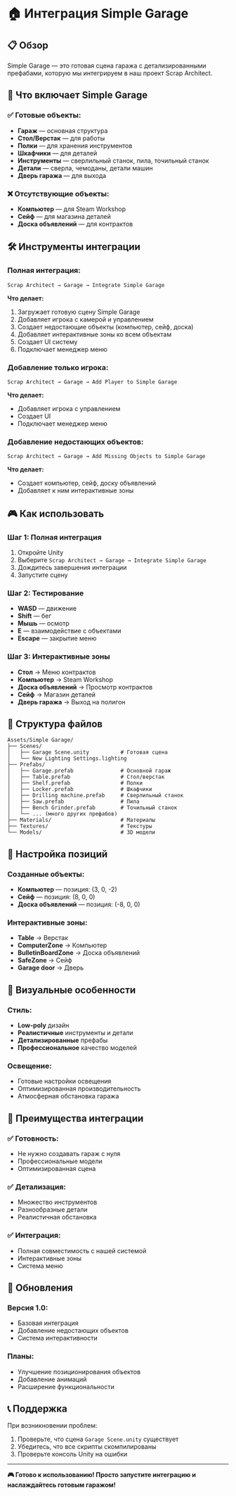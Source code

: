 # 🏠 Интеграция Simple Garage

## 📋 Обзор

Simple Garage — это готовая сцена гаража с детализированными префабами, которую мы интегрируем в наш проект Scrap Architect.

## 🎯 Что включает Simple Garage

### ✅ Готовые объекты:
- **Гараж** — основная структура
- **Стол/Верстак** — для работы
- **Полки** — для хранения инструментов
- **Шкафчики** — для деталей
- **Инструменты** — сверлильный станок, пила, точильный станок
- **Детали** — сверла, чемоданы, детали машин
- **Дверь гаража** — для выхода

### ❌ Отсутствующие объекты:
- **Компьютер** — для Steam Workshop
- **Сейф** — для магазина деталей
- **Доска объявлений** — для контрактов

## 🛠️ Инструменты интеграции

### **Полная интеграция:**
```
Scrap Architect → Garage → Integrate Simple Garage
```
**Что делает:**
1. Загружает готовую сцену Simple Garage
2. Добавляет игрока с камерой и управлением
3. Создает недостающие объекты (компьютер, сейф, доска)
4. Добавляет интерактивные зоны ко всем объектам
5. Создает UI систему
6. Подключает менеджер меню

### **Добавление только игрока:**
```
Scrap Architect → Garage → Add Player to Simple Garage
```
**Что делает:**
- Добавляет игрока с управлением
- Создает UI
- Подключает менеджер меню

### **Добавление недостающих объектов:**
```
Scrap Architect → Garage → Add Missing Objects to Simple Garage
```
**Что делает:**
- Создает компьютер, сейф, доску объявлений
- Добавляет к ним интерактивные зоны

## 🎮 Как использовать

### **Шаг 1: Полная интеграция**
1. Откройте Unity
2. Выберите `Scrap Architect → Garage → Integrate Simple Garage`
3. Дождитесь завершения интеграции
4. Запустите сцену

### **Шаг 2: Тестирование**
- **WASD** — движение
- **Shift** — бег
- **Мышь** — осмотр
- **E** — взаимодействие с объектами
- **Escape** — закрытие меню

### **Шаг 3: Интерактивные зоны**
- **Стол** → Меню контрактов
- **Компьютер** → Steam Workshop
- **Доска объявлений** → Просмотр контрактов
- **Сейф** → Магазин деталей
- **Дверь гаража** → Выход на полигон

## 📁 Структура файлов

```
Assets/Simple Garage/
├── Scenes/
│   ├── Garage Scene.unity          # Готовая сцена
│   └── New Lighting Settings.lighting
├── Prefabs/
│   ├── Garage.prefab               # Основной гараж
│   ├── Table.prefab                # Стол/верстак
│   ├── Shelf.prefab                # Полки
│   ├── Locker.prefab               # Шкафчики
│   ├── Drilling machine.prefab     # Сверлильный станок
│   ├── Saw.prefab                  # Пила
│   ├── Bench Grinder.prefab        # Точильный станок
│   └── ... (много других префабов)
├── Materials/                      # Материалы
├── Textures/                       # Текстуры
└── Models/                         # 3D модели
```

## 🔧 Настройка позиций

### **Созданные объекты:**
- **Компьютер** — позиция: (3, 0, -2)
- **Сейф** — позиция: (8, 0, 0)
- **Доска объявлений** — позиция: (-8, 0, 0)

### **Интерактивные зоны:**
- **Table** → Верстак
- **ComputerZone** → Компьютер
- **BulletinBoardZone** → Доска объявлений
- **SafeZone** → Сейф
- **Garage door** → Дверь

## 🎨 Визуальные особенности

### **Стиль:**
- **Low-poly** дизайн
- **Реалистичные** инструменты и детали
- **Детализированные** префабы
- **Профессиональное** качество моделей

### **Освещение:**
- Готовые настройки освещения
- Оптимизированная производительность
- Атмосферная обстановка гаража

## 🚀 Преимущества интеграции

### **✅ Готовность:**
- Не нужно создавать гараж с нуля
- Профессиональные модели
- Оптимизированная сцена

### **✅ Детализация:**
- Множество инструментов
- Разнообразные детали
- Реалистичная обстановка

### **✅ Интеграция:**
- Полная совместимость с нашей системой
- Интерактивные зоны
- Система меню

## 🔄 Обновления

### **Версия 1.0:**
- Базовая интеграция
- Добавление недостающих объектов
- Система интерактивности

### **Планы:**
- Улучшение позиционирования объектов
- Добавление анимаций
- Расширение функциональности

## 📞 Поддержка

При возникновении проблем:
1. Проверьте, что сцена `Garage Scene.unity` существует
2. Убедитесь, что все скрипты скомпилированы
3. Проверьте консоль Unity на ошибки

---

**🎮 Готово к использованию! Просто запустите интеграцию и наслаждайтесь готовым гаражом!**

